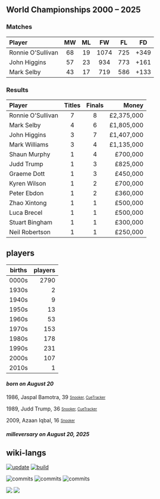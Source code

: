 ## World Championships 2000 – 2025
### Matches
|Player|MW|ML|FW|FL|FD|
|:-|:-:|:-:|:-:|:-:|:-:|
|Ronnie O'Sullivan|68|19|1074|725|+349|
|John Higgins|57|23|934|773|+161|
|Mark Selby|43|17|719|586|+133|

### Results
|Player|Titles|Finals|Money|
|:-|:-:|:-:|-:|
|Ronnie O'Sullivan|7|8|£2,375,000|
|Mark Selby|4|6|£1,805,000|
|John Higgins|3|7|£1,407,000|
|Mark Williams|3|4|£1,135,000|
|Shaun Murphy|1|4|£700,000|
|Judd Trump|1|3|£825,000|
|Graeme Dott|1|3|£450,000|
|Kyren Wilson|1|2|£700,000|
|Peter Ebdon|1|2|£360,000|
|Zhao Xintong|1|1|£500,000|
|Luca Brecel|1|1|£500,000|
|Stuart Bingham|1|1|£300,000|
|Neil Robertson|1|1|£250,000|

## players
| births | players |
| :----: | ------: |
| 0000s | 2790 |
| 1930s | 2 |
| 1940s | 9 |
| 1950s | 13 |
| 1960s | 53 |
| 1970s | 153 |
| 1980s | 178 |
| 1990s | 231 |
| 2000s | 107 |
| 2010s | 1 |

#### ***born on August 20***
1986, Jaspal Bamotra, 39 <sub><sup>[Snooker](http://www.snooker.org/res/index.asp?player=1425), [CueTracker](http://cuetracker.net/Players/jaspal-bamotra/)</sup></sub>

1989, Judd Trump, 36 <sub><sup>[Snooker](http://www.snooker.org/res/index.asp?player=12), [CueTracker](http://cuetracker.net/Players/judd-trump/)</sup></sub>

2009, Azaan Iqbal, 16 <sub><sup>[Snooker](http://www.snooker.org/res/index.asp?player=3067)</sup></sub>


#### ***milleversary on August 20, 2025***



## wiki-langs
[![update](https://github.com/dreamerminsk/wiki-langs/actions/workflows/update-tables.yml/badge.svg)](https://github.com/dreamerminsk/wiki-langs/actions/workflows/update-tables.yml)
[![build](https://github.com/dreamerminsk/wiki-langs/actions/workflows/build.yml/badge.svg)](https://github.com/dreamerminsk/wiki-langs/actions/workflows/build.yml)

![commits](https://img.shields.io/github/commit-activity/y/dreamerminsk/wiki-langs)
![commits](https://img.shields.io/github/commit-activity/m/dreamerminsk/wiki-langs)
![commits](https://img.shields.io/github/commit-activity/w/dreamerminsk/wiki-langs)

![](https://img.shields.io/github/languages/code-size/dreamerminsk/wiki-langs)
![](https://img.shields.io/github/repo-size/dreamerminsk/wiki-langs)

